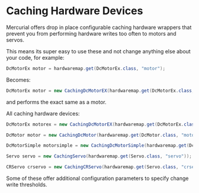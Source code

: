 # Caching Hardware Devices

Mercurial offers drop in place configurable caching hardware wrappers that prevent you from performing hardware writes too often to motors and servos.

This means its super easy to use these and not change anything else about your code, for example:

```java
DcMotorEx motor = hardwaremap.get(DcMotorEx.class, "motor");
```

Becomes:

```java
DcMotorEx motor = new CachingDcMotorEX(hardwaremap.get(DcMotorEx.class, "motor"));
```

and performs the exact same as a motor.

All caching hardware devices:

```java
DcMotorEx motorex = new CachingDcMotorEX(hardwaremap.get(DcMotorEx.class, "motorex"));

DcMotor motor = new CachingDcMotor(hardwaremap.get(DcMotor.class, "motor"));

DcMotorSimple motorsimple = new CachingDcMotorSimple(hardwaremap.get(DcMotorSimple.class, "motorsimple"));

Servo servo = new CachingServo(hardwaremap.get(Servo.class, "servo"));

CRServo crservo = new CachingCRServo(hardwaremap.get(Servo.class, "crservo"));
```

Some of these offer additional configuration parameters to specify change write thresholds.
